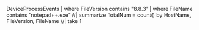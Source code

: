 DeviceProcessEvents
| where FileVersion contains "8.8.3"
| where FileName contains "notepad++.exe"
//| summarize TotalNum = count() by HostName, FileVersion, FileName
//| take 1
